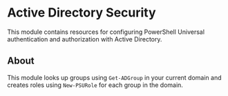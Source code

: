 # Active Directory Security

This module contains resources for configuring PowerShell Universal authentication and authorization with Active Directory.

## About

This module looks up groups using `Get-ADGroup` in your current domain and creates roles using `New-PSURole` for each group in the domain.